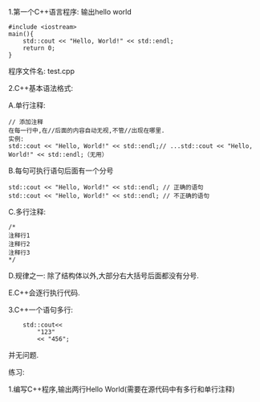 1.第一个C++语言程序: 输出hello world

```
#include <iostream>
main(){
    std::cout << "Hello, World!" << std::endl;
    return 0;
}
```

程序文件名: test.cpp



2.C++基本语法格式:

A.单行注释: 

```
// 添加注释
在每一行中,在//后面的内容自动无视,不管//出现在哪里.
实例:
std::cout << "Hello, World!" << std::endl;// ...std::cout << "Hello, World!" << std::endl;（无用）
```



B.每句可执行语句后面有一个分号

```
std::cout << "Hello, World!" << std::endl; // 正确的语句
std::cout << "Hello, World!" << std::endl; // 不正确的语句
```



C.多行注释:

```
/*
注释行1
注释行2
注释行3
*/
```


D.规律之一: 除了结构体以外,大部分右大括号后面都没有分号.

E.C++会逐行执行代码.



3.C++一个语句多行:

```
    std::cout<<
        "123"
        << "456";
```

并无问题.

练习:

1.编写C++程序,输出两行Hello World(需要在源代码中有多行和单行注释)

